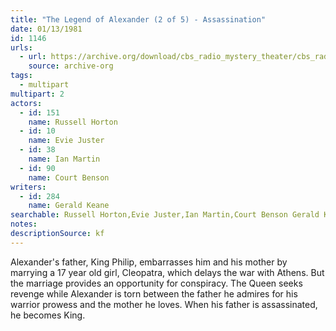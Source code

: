 ```yaml
---
title: "The Legend of Alexander (2 of 5) - Assassination"
date: 01/13/1981
id: 1146
urls: 
  - url: https://archive.org/download/cbs_radio_mystery_theater/cbs_radio_mystery_theater-1101-1150.zip/cbs_radio_mystery_theater-1101-1150%2Fcbsrmt_1146_legend_of_alexander_part_2_assassination.mp3
    source: archive-org
tags: 
  - multipart
multipart: 2
actors:  
  - id: 151
    name: Russell Horton  
  - id: 10
    name: Evie Juster  
  - id: 38
    name: Ian Martin  
  - id: 90
    name: Court Benson
writers:  
  - id: 284
    name: Gerald Keane
searchable: Russell Horton,Evie Juster,Ian Martin,Court Benson Gerald Keane
notes: 
descriptionSource: kf
---
```

Alexander's father, King Philip, embarrasses him and his mother by marrying a 17 year old girl, Cleopatra, which delays the war with Athens. But the marriage provides an opportunity for conspiracy. The Queen seeks revenge while Alexander is torn between the father he admires for his warrior prowess and the mother he loves. When his father is assassinated, he becomes King.